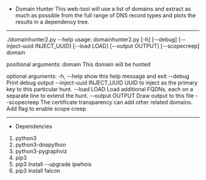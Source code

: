 * Domain Hunter
This web-tool will use a list of domains and extract as much as possible from the full range of DNS record types and plots the results in a dependency tree.

---

./domainhunter2.py --help
usage: domainhunter2.py [-h] [--debug] [--inject-uuid INJECT_UUID]
                        [--load LOAD] [--output OUTPUT] [--scopecreep]
                        domain

positional arguments:
  domain                This domain will be hunted

optional arguments:
  -h, --help            show this help message and exit
  --debug               Print debug output
  --inject-uuid INJECT_UUID
                        UUID to inject as the primary key to this particular
                        hunt.
  --load LOAD           Load additional FQDNs, each on a separate line to
                        extend the hunt.
  --output OUTPUT       Draw output to this file
  --scopecreep          The certificate transparency can add other related
                        domains. Add flag to enable scope creep

---

* Dependencies
1. python3
2. python3-dnspython
3. python3-pygraphviz
4. pip3
5. pip3 install --upgrade ipwhois
6. pip3 install falcon
